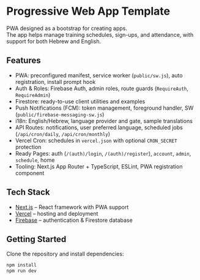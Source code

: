 # Progressive Web App Template

PWA designed as a bootstrap for creating apps.  
The app helps manage training schedules, sign-ups, and attendance, with support for both Hebrew and English.

## Features

- PWA: preconfigured manifest, service worker (`public/sw.js`), auto registration, install prompt hook
- Auth & Roles: Firebase Auth, admin roles, route guards (`RequireAuth`, `RequireAdmin`)
- Firestore: ready-to-use client utilities and examples
- Push Notifications (FCM): token management, foreground handler, SW (`public/firebase-messaging-sw.js`)
- i18n: English/Hebrew, language provider and gate, sample translations
- API Routes: notifications, user preferred language, scheduled jobs (`/api/cron/daily`, `/api/cron/monthly`)
- Vercel Cron: schedules in `vercel.json` with optional `CRON_SECRET` protection
- Ready Pages: auth (`/(auth)/login`, `/(auth)/register`), `account`, `admin`, `schedule`, home
- Tooling: Next.js App Router + TypeScript, ESLint, PWA registration component

## Tech Stack

- [Next.js](https://nextjs.org/) – React framework with PWA support  
- [Vercel](https://vercel.com/) – hosting and deployment  
- [Firebase](https://firebase.google.com/) – authentication & Firestore database  

## Getting Started

Clone the repository and install dependencies:

```bash
npm install
npm run dev
